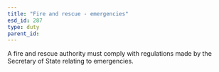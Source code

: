```yaml
---
title: "Fire and rescue - emergencies"
esd_id: 287
type: duty
parent_id:  
---
```


A fire and rescue authority must comply with regulations made by the Secretary of State relating to emergencies.

